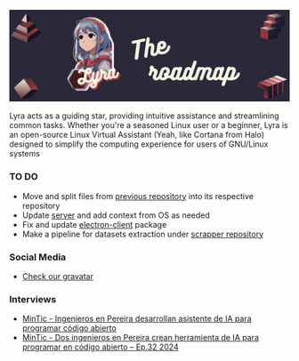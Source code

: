 <div align="center">

![Lyra Roadmap](https://github.com/lyra-ai-assistant/.github/blob/main/profile/.doc/assets/Lyra%20Roadmap.png?raw=true)

</div>

Lyra acts as a guiding star, providing intuitive assistance and streamlining common tasks. Whether you're a seasoned Linux user or a beginner, Lyra is an open-source Linux Virtual Assistant (Yeah, like Cortana from Halo) designed to simplify the computing experience for users of GNU/Linux systems

### TO DO

- Move and split files from [previous repository](https://github.com/AndresMpa/lyra) into its respective repository
- Update [server](https://github.com/lyra-ai-assistant/server) and add context from OS as needed
- Fix and update [electron-client](https://github.com/lyra-ai-assistant/electron-client) package
- Make a pipeline for datasets extraction under [scrapper repository](https://github.com/lyra-ai-assistant/scraper)

### Social Media

- [Check our gravatar](https://gravatar.com/personathoughtfullyb5b550fb99)

### Interviews

- [MinTic - Ingenieros en Pereira desarrollan asistente de IA para programar código abierto](https://www.youtube.com/watch?v=KLSnCxgulKw&list=LL&index=2)
- [MinTic - Dos ingenieros en Pereira crean herramienta de IA para programar en código abierto – Ep.32 2024](https://www.youtube.com/watch?v=eayh7u85Jhk)

